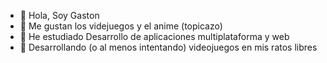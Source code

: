 - 👋 Hola, Soy Gaston
- 👀 Me gustan los videjuegos y el anime (topicazo)
- 🌱 He estudiado Desarrollo de aplicaciones multiplataforma y web
- 🤖 Desarrollando (o al menos intentando) videojuegos en mis ratos libres

<!---
GastonTH/GastonTH is a ✨ special ✨ repository because its `README.md` (this file) appears on your GitHub profile.
You can click the Preview link to take a look at your changes.
--->

